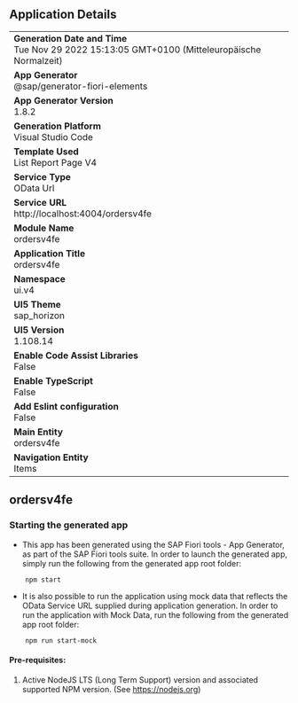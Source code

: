 ## Application Details
|               |
| ------------- |
|**Generation Date and Time**<br>Tue Nov 29 2022 15:13:05 GMT+0100 (Mitteleuropäische Normalzeit)|
|**App Generator**<br>@sap/generator-fiori-elements|
|**App Generator Version**<br>1.8.2|
|**Generation Platform**<br>Visual Studio Code|
|**Template Used**<br>List Report Page V4|
|**Service Type**<br>OData Url|
|**Service URL**<br>http://localhost:4004/ordersv4fe
|**Module Name**<br>ordersv4fe|
|**Application Title**<br>ordersv4fe|
|**Namespace**<br>ui.v4|
|**UI5 Theme**<br>sap_horizon|
|**UI5 Version**<br>1.108.14|
|**Enable Code Assist Libraries**<br>False|
|**Enable TypeScript**<br>False|
|**Add Eslint configuration**<br>False|
|**Main Entity**<br>ordersv4fe|
|**Navigation Entity**<br>Items|

## ordersv4fe



### Starting the generated app

-   This app has been generated using the SAP Fiori tools - App Generator, as part of the SAP Fiori tools suite.  In order to launch the generated app, simply run the following from the generated app root folder:

```
    npm start
```

- It is also possible to run the application using mock data that reflects the OData Service URL supplied during application generation.  In order to run the application with Mock Data, run the following from the generated app root folder:

```
    npm run start-mock
```

#### Pre-requisites:

1. Active NodeJS LTS (Long Term Support) version and associated supported NPM version.  (See https://nodejs.org)


